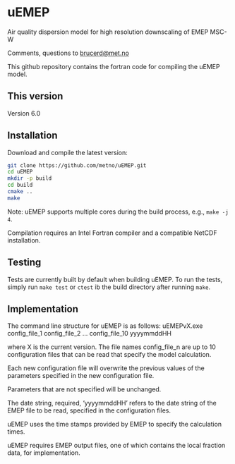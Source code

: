 # uEMEP
Air quality dispersion model for high resolution downscaling of EMEP MSC-W

Comments, questions to brucerd@met.no

This github repository contains the fortran code for compiling the uEMEP model.

## This version
Version 6.0

## Installation

Download and compile the latest version:

```bash
git clone https://github.com/metno/uEMEP.git
cd uEMEP
mkdir -p build
cd build
cmake ..
make
```

Note: uEMEP supports multiple cores during the build process, e.g., `make -j 4`.

Compilation requires an Intel Fortran compiler and a compatible NetCDF installation.

## Testing

Tests are currently built by default when building uEMEP. To run the tests, simply run `make test` or `ctest` ib the build directory after running `make`.

## Implementation
The command line structure for uEMEP is as follows:
uEMEPvX.exe config_file_1 config_file_2 … config_file_10 yyyymmddHH

where X is the current version.
The file names config_file_n are up to 10 configuration files that can be read that specify the model calculation.

Each new configuration file will overwrite the previous values of the parameters specified in the new configuration file.

Parameters that are not specified will be unchanged.

The date string, required, ‘yyyymmddHH’ refers to the date string of the EMEP file to be read, specified in the configuration files.

uEMEP uses the time stamps provided by EMEP to specify the calculation times.

uEMEP requires EMEP output files, one of which contains the local fraction data, for implementation.



